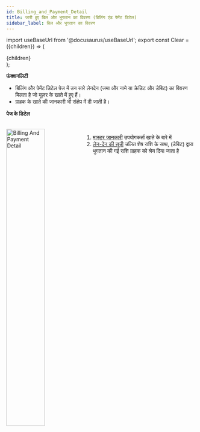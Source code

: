 ```yaml
---
id: Billing_and_Payment_Detail
title: जारी हुए बिल और भुगतान का विवरण (बिलिंग एंड पेमेंट डिटेल)
sidebar_label: बिल और भुगतान का विवरण
---
```


import useBaseUrl from '@docusaurus/useBaseUrl';
export const Clear = ({children}) => (
  <div
    style={{ 
         display: 'table',
    }}>
    {children}
  </div>
);

**फंक्शनलिटी**
* बिलिंग और पेमेंट डिटेल पेज में उन सारे लेनदेन (जमा और नामे या क्रेडिट और डेबिट) का विवरण मिलता है जो यूज़र के खाते में हुए हैं।
* ग्राहक के खाते की जानकारी भी संक्षेप में दी जाती है।

**पेज के डिटेल**

<br clear="right"/>
<img align="left" src={useBaseUrl("img/scrnshts/4.7_BillingAndPaymentDetail.png")} alt="Billing And Payment Detail" width="45%"/>
<Clear>

1.  <u>मास्टर जानकारी</u> उपयोगकर्ता खाते के बारे में
2.  <u>लेन-देन की सूची</u> चलित शेष राशि के साथ, (डेबिट) द्वारा भुगतान की गई राशि ग्राहक को श्रेय दिया जाता है

</Clear>
<br clear="both"/>

<!-- ![Billing And Payment Detail](./assets/4.14_BillPymtDet.png) -->